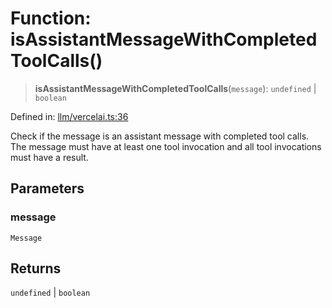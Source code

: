 # Function: isAssistantMessageWithCompletedToolCalls()

> **isAssistantMessageWithCompletedToolCalls**(`message`): `undefined` \| `boolean`

Defined in: [llm/vercelai.ts:36](https://github.com/GeoDaCenter/openassistant/blob/1b6e044b8153114911daa09cb063c51a2d620732/packages/core/src/llm/vercelai.ts#L36)

Check if the message is an assistant message with completed tool calls.
The message must have at least one tool invocation and all tool invocations
must have a result.

## Parameters

### message

`Message`

## Returns

`undefined` \| `boolean`
